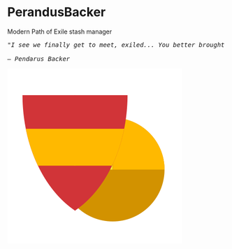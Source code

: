 # PerandusBacker
Modern Path of Exile stash manager

<pre>
<i>"I see we finally get to meet, exiled... You better brought me something worth my time"</i>

<i>— Pendarus Backer</i>
</pre>



<img src="./PerandusBacker/Assets/Logos/PerandusBacker_400.png" />
